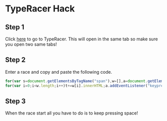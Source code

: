 # TypeRacer Hack
## Step 1
Click [here](https://play.typeracer.com) to go to TypeRacer. This will open in the same tab so make sure you open two same tabs!
## Step 2
Enter a race and copy and paste the following code.
```javascript
for(var s=document.getElementsByTagName("span"),w=[],a=document.getElementsByClassName("txtInput")[0],t="",j=0,i=0;i<s.length;i++)s[i].hasAttribute("unselectable")&&w.push(s[i]);
for(var i=0;i<w.length;i++)t+=w[i].innerHTML;a.addEventListener("keypress",function(e){e.preventDefault(),a.value+=t[j],j++});
```
## Step 3
When the race start all you have to do is to keep pressing space!
